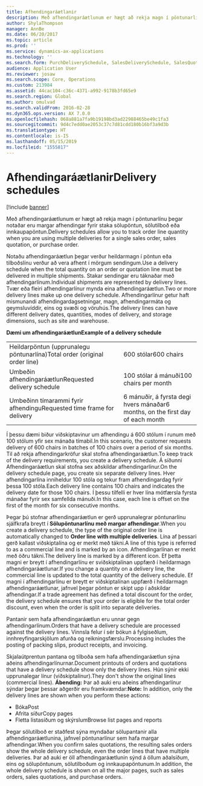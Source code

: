 ```yaml
---
title: Afhendingaráætlanir
description: Með afhendingaráætlunum er hægt að rekja magn í pöntunarlínu þegar notaðar eru margar afhendingar fyrir staka sölupöntun, sölutilboð eða innkaupapöntun.
author: ShylaThompson
manager: AnnBe
ms.date: 06/20/2017
ms.topic: article
ms.prod: ''
ms.service: dynamics-ax-applications
ms.technology: ''
ms.search.form: PurchDeliverySchedule, SalesDeliverySchedule, SalesQuotationDeliverySchedule
audience: Application User
ms.reviewer: josaw
ms.search.scope: Core, Operations
ms.custom: 213984
ms.assetid: 44cac104-c36c-4371-a992-9178b3fd65e9
ms.search.region: Global
ms.author: omulvad
ms.search.validFrom: 2016-02-28
ms.dyn365.ops.version: AX 7.0.0
ms.openlocfilehash: 068a881a7fa9b19198bd3ad22988465be49c1fa3
ms.sourcegitcommit: 9d4c7edd0ae2053c37c7d81cdd180b16bf3a9d3b
ms.translationtype: HT
ms.contentlocale: is-IS
ms.lasthandoff: 05/15/2019
ms.locfileid: "1555817"
---
```

# <a name="delivery-schedules"></a><span data-ttu-id="ac75b-103">Afhendingaráætlanir</span><span class="sxs-lookup"><span data-stu-id="ac75b-103">Delivery schedules</span></span>

[!include [banner](../includes/banner.md)]

<span data-ttu-id="ac75b-104">Með afhendingaráætlunum er hægt að rekja magn í pöntunarlínu þegar notaðar eru margar afhendingar fyrir staka sölupöntun, sölutilboð eða innkaupapöntun.</span><span class="sxs-lookup"><span data-stu-id="ac75b-104">Delivery schedules allow you to track order line quantity when you are using multiple deliveries for a single sales order, sales quotation, or purchase order.</span></span>

<span data-ttu-id="ac75b-105">Notaðu afhendingaráætlun þegar verður heildarmagn í pöntun eða tilboðslínu verður að vera afhent í mörgum sendingum.</span><span class="sxs-lookup"><span data-stu-id="ac75b-105">Use a delivery schedule when the total quantity on an order or quotation line must be delivered in multiple shipments.</span></span> <span data-ttu-id="ac75b-106">Stakar sendingar eru táknaðar með afhendingarlínum.</span><span class="sxs-lookup"><span data-stu-id="ac75b-106">Individual shipments are represented by delivery lines.</span></span> <span data-ttu-id="ac75b-107">Tvær eða fleiri afhendingarlínur mynda eina afhendingaráætlun.</span><span class="sxs-lookup"><span data-stu-id="ac75b-107">Two or more delivery lines make up one delivery schedule.</span></span> <span data-ttu-id="ac75b-108">Afhendingarlínur getur haft mismunandi afhendingardagsetningar, magn, afhendingarmáta og geymsluvíddir, eins og svæði og vöruhús.</span><span class="sxs-lookup"><span data-stu-id="ac75b-108">The delivery lines can have different delivery dates, quantities, modes of delivery, and storage dimensions, such as site and warehouse.</span></span>  

<span data-ttu-id="ac75b-109">**Dæmi um afhendingaráætlun**</span><span class="sxs-lookup"><span data-stu-id="ac75b-109">**Example of a delivery schedule**</span></span>

|                                   |                                          |
|-----------------------------------|------------------------------------------|
| <span data-ttu-id="ac75b-110">Heildarpöntun (upprunalegu pöntunarlína)</span><span class="sxs-lookup"><span data-stu-id="ac75b-110">Total order (original order line)</span></span> | <span data-ttu-id="ac75b-111">600 stólar</span><span class="sxs-lookup"><span data-stu-id="ac75b-111">600 chairs</span></span>                               |
| <span data-ttu-id="ac75b-112">Umbeðin afhendingaráætlun</span><span class="sxs-lookup"><span data-stu-id="ac75b-112">Requested delivery schedule</span></span>       | <span data-ttu-id="ac75b-113">100 stólar á mánuði</span><span class="sxs-lookup"><span data-stu-id="ac75b-113">100 chairs per month</span></span>                     |
| <span data-ttu-id="ac75b-114">Umbeðinn tímarammi fyrir afhendingu</span><span class="sxs-lookup"><span data-stu-id="ac75b-114">Requested time frame for delivery</span></span> | <span data-ttu-id="ac75b-115">6 mánuðir, á fyrsta degi hvers mánaðar</span><span class="sxs-lookup"><span data-stu-id="ac75b-115">6 months, on the first day of each month</span></span> |

<span data-ttu-id="ac75b-116">Í þessu dæmi biður viðskiptavinur um afhendingu á 600 stólum í runum með 100 stólum yfir sex mánaða tímabil.</span><span class="sxs-lookup"><span data-stu-id="ac75b-116">In this scenario, the customer requests delivery of 600 chairs in batches of 100 chairs over a period of six months.</span></span> <span data-ttu-id="ac75b-117">Til að rekja afhendingarkröfur skal stofna afhendingaráætlun.</span><span class="sxs-lookup"><span data-stu-id="ac75b-117">To keep track of the delivery requirements, you create a delivery schedule.</span></span> <span data-ttu-id="ac75b-118">Á síðunni Afhendingaráætlun skal stofna sex aðskildar afhendingarlínur.</span><span class="sxs-lookup"><span data-stu-id="ac75b-118">On the delivery schedule page, you create six separate delivery lines.</span></span> <span data-ttu-id="ac75b-119">Hver afhendingarlína inniheldur 100 stóla og tekur fram afhendingardag fyrir þessa 100 stóla.</span><span class="sxs-lookup"><span data-stu-id="ac75b-119">Each delivery line contains 100 chairs and indicates the delivery date for those 100 chairs.</span></span> <span data-ttu-id="ac75b-120">Í þessu tilfelli er hver lína mótfærsla fyrsta mánaðar fyrir sex samfellda mánuði.</span><span class="sxs-lookup"><span data-stu-id="ac75b-120">In this case, each line is offset on the first of the month for six consecutive months.</span></span>  

<span data-ttu-id="ac75b-121">Þegar þú stofnar afhendingaráætlun er gerð upprunalegrar pöntunarlínu sjálfkrafa breytt í **Sölupöntunarlínu með margar afhendingar**.</span><span class="sxs-lookup"><span data-stu-id="ac75b-121">When you create a delivery schedule, the type of the original order line is automatically changed to **Order line with multiple deliveries**.</span></span> <span data-ttu-id="ac75b-122">Lína af þessari gerð kallast viðskiptalína og er merkt með tákni.</span><span class="sxs-lookup"><span data-stu-id="ac75b-122">A line of this type is referred to as a commercial line and is marked by an icon.</span></span> <span data-ttu-id="ac75b-123">Afhendingarlínan er merkt með öðru tákni.</span><span class="sxs-lookup"><span data-stu-id="ac75b-123">The delivery line is marked by a different icon.</span></span> <span data-ttu-id="ac75b-124">Ef þetta magni er breytt í afhendingarlínu er sviðskiptalínan uppfærð í heildarmagn afhendingaráætlunar.</span><span class="sxs-lookup"><span data-stu-id="ac75b-124">If you change a quantity on a delivery line, the commercial line is updated to the total quantity of the delivery schedule.</span></span> <span data-ttu-id="ac75b-125">Ef magni í afhendingarlínu er breytt er viðskiptalínan uppfærð í heildarmagn afhendingaráætlunar, jafnvel þegar pöntun er skipt upp í aðskildar afhendingar.</span><span class="sxs-lookup"><span data-stu-id="ac75b-125">If a trade agreement has defined a total discount for the order, the delivery schedule ensures that your order is eligible for the total order discount, even when the order is split into separate deliveries.</span></span>  

<span data-ttu-id="ac75b-126">Pantanir sem hafa afhendingaráætlun eru unnar gegn afhendingarlínum.</span><span class="sxs-lookup"><span data-stu-id="ac75b-126">Orders that have a delivery schedule are processed against the delivery lines.</span></span> <span data-ttu-id="ac75b-127">Vinnsla felur í sér bókun á fylgiseðlum, innhreyfingarskjölum afurða og reikningsfærslu.</span><span class="sxs-lookup"><span data-stu-id="ac75b-127">Processing includes the posting of packing slips, product receipts, and invoicing.</span></span>  

<span data-ttu-id="ac75b-128">Skjalaútprentun pantana og tilboða sem hafa afhendingaráætlun sýna aðeins afhendingarlínurnar.</span><span class="sxs-lookup"><span data-stu-id="ac75b-128">Document printouts of orders and quotations that have a delivery schedule show only the delivery lines.</span></span> <span data-ttu-id="ac75b-129">Hún sýnir ekki upprunalegar línur (viðskiptalínur).</span><span class="sxs-lookup"><span data-stu-id="ac75b-129">They don't show the original lines (commercial lines).</span></span> <span data-ttu-id="ac75b-130">**Ábending:** Þar að auki eru aðeins afhendingarlínur sýndar þegar þessar aðgerðir eru framkvæmdar:</span><span class="sxs-lookup"><span data-stu-id="ac75b-130">**Note:** In addition, only the delivery lines are shown when you perform these actions:</span></span>

-   <span data-ttu-id="ac75b-131">Bóka</span><span class="sxs-lookup"><span data-stu-id="ac75b-131">Post</span></span>
-   <span data-ttu-id="ac75b-132">Afrita síður</span><span class="sxs-lookup"><span data-stu-id="ac75b-132">Copy pages</span></span>
-   <span data-ttu-id="ac75b-133">Fletta listasíðum og skýrslum</span><span class="sxs-lookup"><span data-stu-id="ac75b-133">Browse list pages and reports</span></span>

<span data-ttu-id="ac75b-134">Þegar sölutilboð er staðfest sýna myndaðar sölupantanir alla afhendingaráætlunina, jafnvel pöntunarlínur sem hafa margar afhendingar.</span><span class="sxs-lookup"><span data-stu-id="ac75b-134">When you confirm sales quotations, the resulting sales orders show the whole delivery schedule, even the order lines that have multiple deliveries.</span></span> <span data-ttu-id="ac75b-135">Þar að auki er öll afhendingaráætlunin sýnd á öllum aðalsíðum, eins og sölupöntunum, sölutilboðum og innkaupapöntunum.</span><span class="sxs-lookup"><span data-stu-id="ac75b-135">In addition, the whole delivery schedule is shown on all the major pages, such as sales orders, sales quotations, and purchase orders.</span></span>



